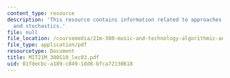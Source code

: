 ```yaml
---
content_type: resource
description: 'This resource contains information related to approaches: distributions
  and stochastics.'
file: null
file_location: /coursemedia/21m-380-music-and-technology-algorithmic-and-generative-music-spring-2010/81fdecbca189c8491dd8bfca72130618_MIT21M_380S10_lec03.pdf
file_type: application/pdf
resourcetype: Document
title: MIT21M_380S10_lec03.pdf
uid: 81fdecbc-a189-c849-1dd8-bfca72130618
---
```

